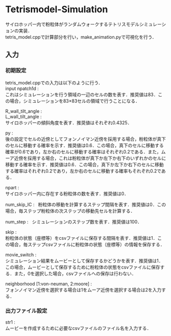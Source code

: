 # Tetrismodel-Simulation
サイロホッパー内で粉粒体がランダムウォークするテトリスモデルシミュレーションの実装．  
tetris_model.cppで計算部分を行い，make_animation.pyで可視化を行う．  
  
## 入力
### 初期設定
tetris_model.cppでの入力は以下のように行う．  
input npatch1d :  
これはシミュレーションを行う領域の一辺のセルの数を表す．推奨値は83．この場合，シミュレーションを83×83セルの領域で行うことになる．  
    
R_wall_tilt_angle :  
L_wall_tilt_angle :  
サイロホッパーの傾斜角度を表す．推奨値はそれぞれ0.4325．
  
py :  
後の設定でセルの近傍としてフォンノイマン近傍を採用する場合，粉粒体が真下のセルに移動する確率を示す．推奨値は0.6．この場合，真下のセルに移動する確率が0.6であり，左か右のセルに移動する確率はそれぞれ0.2である．また，ムーア近傍を採用する場合，これは粉粒体が真下か左下か右下のいずれかのセルに移動する確率を示す．推奨値は0.6．この場合，真下か左下か右下のセルに移動する確率はそれぞれ0.2であり，左か右のセルに移動する確率もそれぞれ0.2である．  
  
npart :  
サイロホッパー内に存在する粉粒体の数を表す．推奨値は0．
  
num_skip_IC :  
粉粒体の移動を計算するステップ間隔を表す．推奨値は0．この場合，毎ステップ粉粒体の次ステップの移動先セルを計算する．  
  
num_step :  
シミュレーションのステップ数を表す．推奨値は100．  
  
skip :  
粉粒体の状態（座標等）をcsvファイルに保存する間隔を表す．推奨値は1．この場合，毎ステップcsvファイルに粉粒体の状態（座標等）の情報を保存する．   
  
movie_switch :  
シミュレーション結果をムービーとして保存するかどうかを表す．推奨値は1．この場合，ムービーとして保存するために粉粒体の状態をcsvファイルに保存する．また，0を選択した場合，csvファイルへの保存は行わない．
  
neighborhood [1:von-neuman, 2:moore] :  
フォンノイマン近傍を選択する場合は1をムーア近傍を選択する場合は2を入力する．
  
### 出力ファイル設定
str1 :  
ムービーを作成するために必要なcsvファイルのファイル名を入力する．
